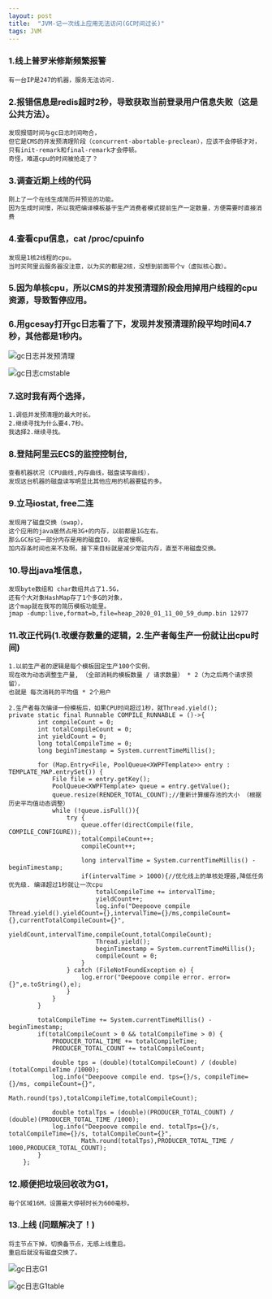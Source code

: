 ```yaml
---
layout: post
title:  "JVM-记一次线上应用无法访问(GC时间过长)"
tags: JVM
---
```


### 1.线上普罗米修斯频繁报警
    
    有一台IP是247的机器，服务无法访问. 

### 2.报错信息是redis超时2秒，导致获取当前登录用户信息失败（这是公共方法）。

    发现报错时间与gc日志时间吻合，
    但它是CMS的并发预清理阶段（concurrent-abortable-preclean），应该不会停顿才对，
    只有init-remark和final-remark才会停顿。
    奇怪，难道cpu的时间被抢走了？
    
### 3.调查近期上线的代码

    刚上了一个在线生成简历并预览的功能。
    因为生成时间慢，所以我把编译模板基于生产消费者模式提前生产一定数量，方便需要时直接消费

### 4.查看cpu信息，cat /proc/cpuinfo

    发现是1核2线程的cpu。
    当时买阿里云服务器没注意，以为买的都是2核，没想到前面带个v（虚拟核心数）。

### 5.因为单核cpu，所以CMS的并发预清理阶段会用掉用户线程的cpu资源，导致暂停应用。

### 6.用gcesay打开gc日志看了下，发现并发预清理阶段平均时间4.7秒，其他都是1秒内。

![gc日志并发预清理](../../../images/postimg/bingfayuqingli4miao.jpg)

![gc日志cmstable](../../../images/postimg/cmstable.jpg)

### 7.这时我有两个选择，
    
    1.调低并发预清理的最大时长。
    2.继续寻找为什么要4.7秒。
    我选择2.继续寻找。

### 8.登陆阿里云ECS的监控控制台, 

    查看机器状况（CPU曲线,内存曲线，磁盘读写曲线），
    发现这台机器的磁盘读写明显比其他应用的机器要猛的多。

### 9.立马iostat, free二连
 
    发现用了磁盘交换（swap），
    这个应用的java居然占用3G+的内存，以前都是1G左右。
    那么GC标记一部分内存是用的磁盘IO， 肯定慢啊。
    加内存条时间也来不及啊，接下来目标就是减少常驻内存，直至不用磁盘交换。

### 10.导出java堆信息， 

    发现byte数组和 char数组共占了1.5G，
    还有个大对象HashMap存了1个多G的对象，
    这个map就在我写的简历模板功能里。 
    jmap -dump:live,format=b,file=heap_2020_01_11_00_59_dump.bin 12977
    
### 11.改正代码(1.改缓存数量的逻辑，2.生产者每生产一份就让出cpu时间)

    1.以前生产者的逻辑是每个模板固定生产100个实例，
    现在改为动态调整生产量, （全部消耗的模板数量 / 请求数量） * 2（为之后两个请求预留），
    也就是 每次消耗的平均值 * 2个用户

    2.生产者每次编译一份模板后，如果CPU时间超过1秒，就Thread.yield();
    private static final Runnable COMPILE_RUNNABLE = ()->{
            int compileCount = 0;
            int totalCompileCount = 0;
            int yieldCount = 0;
            long totalCompileTime = 0;
            long beginTimestamp = System.currentTimeMillis();
    
            for (Map.Entry<File, PoolQueue<XWPFTemplate>> entry : TEMPLATE_MAP.entrySet()) {
                File file = entry.getKey();
                PoolQueue<XWPFTemplate> queue = entry.getValue();
                queue.resize(RENDER_TOTAL_COUNT);//重新计算缓存池的大小 （根据历史平均值动态调整）
                while (!queue.isFull()){
                    try {
                        queue.offer(directCompile(file, COMPILE_CONFIGURE));
                        totalCompileCount++;
                        compileCount++;
    
                        long intervalTime = System.currentTimeMillis() - beginTimestamp;
                        if(intervalTime > 1000){//优化线上的单核处理器,降低任务优先级. 编译超过1秒就让一次cpu
                            totalCompileTime += intervalTime;
                            yieldCount++;
                            log.info("Deepoove compile Thread.yield().yieldCount={},intervalTime={}/ms,compileCount={},currentTotalCompileCount={}",
                                    yieldCount,intervalTime,compileCount,totalCompileCount);
                            Thread.yield();
                            beginTimestamp = System.currentTimeMillis();
                            compileCount = 0;
                        }
                    } catch (FileNotFoundException e) {
                        log.error("Deepoove compile error. error={}",e.toString(),e);
                    }
                }
            }
    
            totalCompileTime += System.currentTimeMillis() - beginTimestamp;
            if(totalCompileCount > 0 && totalCompileTime > 0) {
                PRODUCER_TOTAL_TIME += totalCompileTime;
                PRODUCER_TOTAL_COUNT += totalCompileCount;
    
                double tps = (double)(totalCompileCount) / (double)(totalCompileTime /1000);
                log.info("Deepoove compile end. tps={}/s, compileTime={}/ms, compileCount={}",
                        Math.round(tps),totalCompileTime,totalCompileCount);
    
                double totalTps = (double)(PRODUCER_TOTAL_COUNT) / (double)(PRODUCER_TOTAL_TIME /1000);
                log.info("Deepoove compile end. totalTps={}/s, totalCompileTime={}/s, totalCompileCount={}",
                        Math.round(totalTps),PRODUCER_TOTAL_TIME / 1000,PRODUCER_TOTAL_COUNT);
            }
        };
        
        
### 12.顺便把垃圾回收改为G1，
    
    每个区域16M，设置最大停顿时长为600毫秒。

### 13.上线 (问题解决了！)
    
    将主节点下掉，切换备节点，无感上线重启。
    重启后就没有磁盘交换了。 

![gc日志G1](../../../images/postimg/g1time.jpg)

![gc日志G1table](../../../images/postimg/g1table.jpg)

